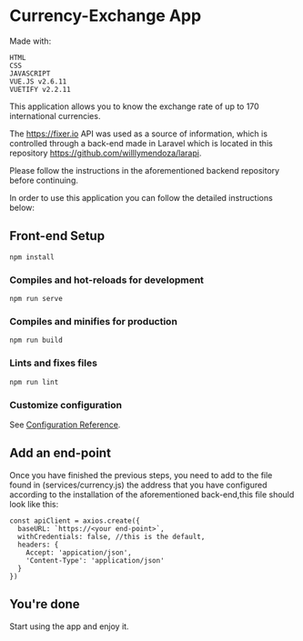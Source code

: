 # Currency-Exchange App

Made with:

```
HTML
CSS
JAVASCRIPT
VUE.JS v2.6.11
VUETIFY v2.2.11
```

This application allows you to know the exchange rate of up to 170 international currencies.

The https://fixer.io API was used as a source of information, which is controlled through a back-end made in Laravel which is located in this repository https://github.com/willlymendoza/larapi.

Please follow the instructions in the aforementioned backend repository before continuing.

In order to use this application you can follow the detailed instructions below:

## Front-end Setup

```
npm install
```

### Compiles and hot-reloads for development

```
npm run serve
```

### Compiles and minifies for production

```
npm run build
```

### Lints and fixes files

```
npm run lint
```

### Customize configuration

See [Configuration Reference](https://cli.vuejs.org/config/).

## Add an end-point

Once you have finished the previous steps, you need to add to the file found in (services/currency.js) the address that you have configured according to the installation of the aforementioned back-end,this file should look like this:

```
const apiClient = axios.create({
  baseURL: `https://<your end-point>`,
  withCredentials: false, //this is the default,
  headers: {
    Accept: 'appication/json',
    'Content-Type': 'application/json'
  }
})
```

## You're done

Start using the app and enjoy it.
